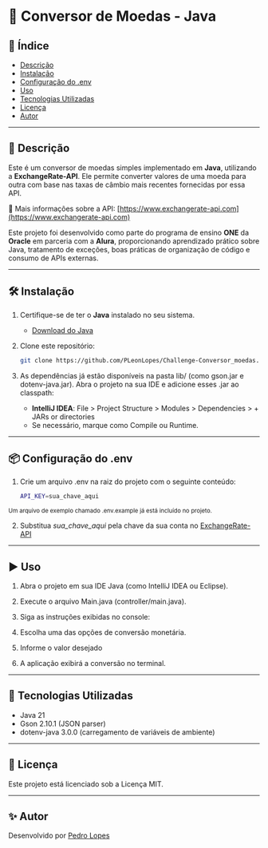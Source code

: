 # 💱 Conversor de Moedas - Java

## 📑 Índice
- [Descrição](#descrição)
- [Instalação](#instalação)
- [Configuração do .env](#configuração-do-env)
- [Uso](#uso)
- [Tecnologias Utilizadas](#tecnologias-utilizadas)
- [Licença](#licença)
- [Autor](#Autor)

---

## 📖 Descrição
Este é um conversor de moedas simples implementado em **Java**, utilizando a **ExchangeRate-API**. Ele permite converter valores de uma moeda para outra com base nas taxas de câmbio mais recentes fornecidas por essa API.

🔗 Mais informações sobre a API: [https://www.exchangerate-api.com](https://www.exchangerate-api.com)

Este projeto foi desenvolvido como parte do programa de ensino **ONE** da **Oracle** em parceria com a **Alura**, proporcionando aprendizado prático sobre Java, tratamento de exceções, boas práticas de organização de código e consumo de APIs externas.

---

## 🛠️ Instalação

1. Certifique-se de ter o **Java** instalado no seu sistema.
    - [Download do Java](https://www.oracle.com/java/technologies/downloads/)

2. Clone este repositório:
   ```bash
   git clone https://github.com/PLeonLopes/Challenge-Conversor_moedas.git

3. As dependências já estão disponíveis na pasta lib/ (como gson.jar e dotenv-java.jar).
   Abra o projeto na sua IDE e adicione esses .jar ao classpath:
    - **IntelliJ IDEA**: File > Project Structure > Modules > Dependencies > + JARs or directories
    - Se necessário, marque como Compile ou Runtime.

---

## 📦 Configuração do .env
1. Crie um arquivo .env na raiz do projeto com o seguinte conteúdo:
   ```bash
   API_KEY=sua_chave_aqui

<small>Um arquivo de exemplo chamado .env.example já está incluído no projeto.</small>

2. Substitua _sua_chave_aqui_ pela chave da sua conta no [ExchangeRate-API](https://www.exchangerate-api.com/)

---

## ▶️ Uso

1. Abra o projeto em sua IDE Java (como IntelliJ IDEA ou Eclipse).

2. Execute o arquivo Main.java (controller/main.java).

3. Siga as instruções exibidas no console:

4. Escolha uma das opções de conversão monetária.

5. Informe o valor desejado

6. A aplicação exibirá a conversão no terminal.

---

## 🧰 Tecnologias Utilizadas
* Java 21
* Gson 2.10.1 (JSON parser)
* dotenv-java 3.0.0 (carregamento de variáveis de ambiente)

---

## 📄 Licença
Este projeto está licenciado sob a Licença MIT.

---

## ✨ Autor
Desenvolvido por [Pedro Lopes](https://github.com/PLeonLopes)
